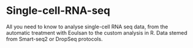 # Single-cell-RNA-seq
All you need to know to analyse single-cell RNA seq data, from the automatic treatment with Eoulsan to the custom analysis in R. Data stemed from Smart-seq2 or DropSeq protocols.  
